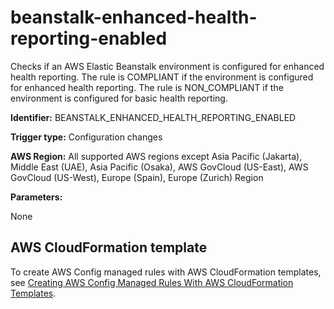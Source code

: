 # beanstalk\-enhanced\-health\-reporting\-enabled<a name="beanstalk-enhanced-health-reporting-enabled"></a>

Checks if an AWS Elastic Beanstalk environment is configured for enhanced health reporting\. The rule is COMPLIANT if the environment is configured for enhanced health reporting\. The rule is NON\_COMPLIANT if the environment is configured for basic health reporting\.

**Identifier:** BEANSTALK\_ENHANCED\_HEALTH\_REPORTING\_ENABLED

**Trigger type:** Configuration changes

**AWS Region:** All supported AWS regions except Asia Pacific \(Jakarta\), Middle East \(UAE\), Asia Pacific \(Osaka\), AWS GovCloud \(US\-East\), AWS GovCloud \(US\-West\), Europe \(Spain\), Europe \(Zurich\) Region

**Parameters:**

None  

## AWS CloudFormation template<a name="w2aac12c31c27b9c61c15"></a>

To create AWS Config managed rules with AWS CloudFormation templates, see [Creating AWS Config Managed Rules With AWS CloudFormation Templates](aws-config-managed-rules-cloudformation-templates.md)\.